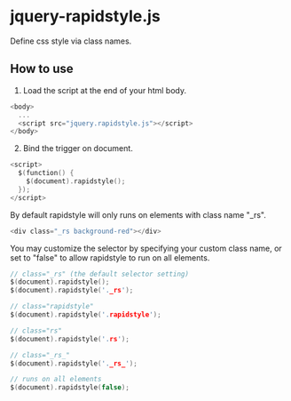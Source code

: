 # jquery-rapidstyle.js
Define css style via class names.

## How to use
1. Load the script at the end of your html body.

  ```c
  <body>
    ...
    <script src="jquery.rapidstyle.js"></script>
  </body>
  ```

2. Bind the trigger on document.

  ```c
  <script>
    $(function() {
      $(document).rapidstyle();
    });
  </script>
  ```

  By default rapidstyle will only runs on elements with class name "_rs".

  ```c
  <div class="_rs background-red"></div>
  ```

  You may customize the selector by specifying your custom class name, or set to "false" to allow rapidstyle to run on all elements.
  
  ```c
  // class="_rs" (the default selector setting)
  $(document).rapidstyle();
  $(document).rapidstyle('._rs');
  
  // class="rapidstyle"
  $(document).rapidstyle('.rapidstyle');
  
  // class="rs"
  $(document).rapidstyle('.rs');
  
  // class="_rs_"
  $(document).rapidstyle('._rs_');
  
  // runs on all elements
  $(document).rapidstyle(false);
  ```

